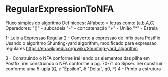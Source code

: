# RegularExpressionToNFA

Fluxo simples do algoritmo
Definicoes:
  Alfabeto = letras como: (a,b,A,C)
  Operadores:
    "()" - subcadeia
    "-" - concatenação
    "+" - União
    "*" - Estrela

1- Leio a Expressao Regular
2 - Converto a expressao de Infix para PostFix
  Usando o algoritmo Shunting-yard algorithm, modificado para expressao regulares
  https://en.wikipedia.org/wiki/Shunting-yard_algorithm
  
3 - Construindo o NFA
  conforme irei lendo os elementos das pilha em Postfix, irei construindo o NFA conforme a pg. 70-71 do Sipser.
  Irei construir conforme uma 5-upla (Q, ε "Épsilon", δ "Delta", q0, F)
4 - Printo a estrutura

